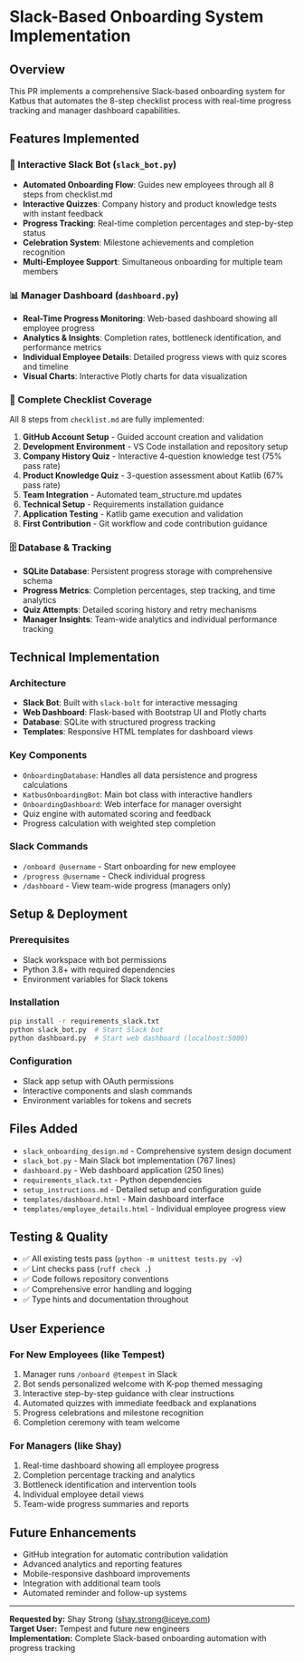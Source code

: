 # Slack-Based Onboarding System Implementation

## Overview
This PR implements a comprehensive Slack-based onboarding system for Katbus that automates the 8-step checklist process with real-time progress tracking and manager dashboard capabilities.

## Features Implemented

### 🤖 Interactive Slack Bot (`slack_bot.py`)
- **Automated Onboarding Flow**: Guides new employees through all 8 steps from checklist.md
- **Interactive Quizzes**: Company history and product knowledge tests with instant feedback
- **Progress Tracking**: Real-time completion percentages and step-by-step status
- **Celebration System**: Milestone achievements and completion recognition
- **Multi-Employee Support**: Simultaneous onboarding for multiple team members

### 📊 Manager Dashboard (`dashboard.py`)
- **Real-Time Progress Monitoring**: Web-based dashboard showing all employee progress
- **Analytics & Insights**: Completion rates, bottleneck identification, and performance metrics
- **Individual Employee Details**: Detailed progress views with quiz scores and timeline
- **Visual Charts**: Interactive Plotly charts for data visualization

### 🎯 Complete Checklist Coverage
All 8 steps from `checklist.md` are fully implemented:
1. **GitHub Account Setup** - Guided account creation and validation
2. **Development Environment** - VS Code installation and repository setup
3. **Company History Quiz** - Interactive 4-question knowledge test (75% pass rate)
4. **Product Knowledge Quiz** - 3-question assessment about Katlib (67% pass rate)
5. **Team Integration** - Automated team_structure.md updates
6. **Technical Setup** - Requirements installation guidance
7. **Application Testing** - Katlib game execution and validation
8. **First Contribution** - Git workflow and code contribution guidance

### 🗄️ Database & Tracking
- **SQLite Database**: Persistent progress storage with comprehensive schema
- **Progress Metrics**: Completion percentages, step tracking, and time analytics
- **Quiz Attempts**: Detailed scoring history and retry mechanisms
- **Manager Insights**: Team-wide analytics and individual performance tracking

## Technical Implementation

### Architecture
- **Slack Bot**: Built with `slack-bolt` for interactive messaging
- **Web Dashboard**: Flask-based with Bootstrap UI and Plotly charts
- **Database**: SQLite with structured progress tracking
- **Templates**: Responsive HTML templates for dashboard views

### Key Components
- `OnboardingDatabase`: Handles all data persistence and progress calculations
- `KatbusOnboardingBot`: Main bot class with interactive handlers
- `OnboardingDashboard`: Web interface for manager oversight
- Quiz engine with automated scoring and feedback
- Progress calculation with weighted step completion

### Slack Commands
- `/onboard @username` - Start onboarding for new employee
- `/progress @username` - Check individual progress
- `/dashboard` - View team-wide progress (managers only)

## Setup & Deployment

### Prerequisites
- Slack workspace with bot permissions
- Python 3.8+ with required dependencies
- Environment variables for Slack tokens

### Installation
```bash
pip install -r requirements_slack.txt
python slack_bot.py  # Start Slack bot
python dashboard.py  # Start web dashboard (localhost:5000)
```

### Configuration
- Slack app setup with OAuth permissions
- Interactive components and slash commands
- Environment variables for tokens and secrets

## Files Added
- `slack_onboarding_design.md` - Comprehensive system design document
- `slack_bot.py` - Main Slack bot implementation (767 lines)
- `dashboard.py` - Web dashboard application (250 lines)
- `requirements_slack.txt` - Python dependencies
- `setup_instructions.md` - Detailed setup and configuration guide
- `templates/dashboard.html` - Main dashboard interface
- `templates/employee_details.html` - Individual employee progress view

## Testing & Quality
- ✅ All existing tests pass (`python -m unittest tests.py -v`)
- ✅ Lint checks pass (`ruff check .`)
- ✅ Code follows repository conventions
- ✅ Comprehensive error handling and logging
- ✅ Type hints and documentation throughout

## User Experience

### For New Employees (like Tempest)
1. Manager runs `/onboard @tempest` in Slack
2. Bot sends personalized welcome with K-pop themed messaging
3. Interactive step-by-step guidance with clear instructions
4. Automated quizzes with immediate feedback and explanations
5. Progress celebrations and milestone recognition
6. Completion ceremony with team welcome

### For Managers (like Shay)
1. Real-time dashboard showing all employee progress
2. Completion percentage tracking and analytics
3. Bottleneck identification and intervention tools
4. Individual employee detail views
5. Team-wide progress summaries and reports

## Future Enhancements
- GitHub integration for automatic contribution validation
- Advanced analytics and reporting features
- Mobile-responsive dashboard improvements
- Integration with additional team tools
- Automated reminder and follow-up systems

---

**Requested by:** Shay Strong (shay.strong@iceye.com)  
**Target User:** Tempest and future new engineers  
**Implementation:** Complete Slack-based onboarding automation with progress tracking
